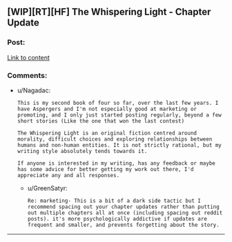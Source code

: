 ## [WIP][RT][HF] The Whispering Light - Chapter Update

### Post:

[Link to content](https://www.royalroad.com/fiction/31160/the-whispering-light)

### Comments:

- u/Nagadac:
  ```
  This is my second book of four so far, over the last few years. I have Aspergers and I'm not especially good at marketing or promoting, and I only just started posting regularly, beyond a few short stories (Like the one that won the last contest)

  The Whispering Light is an original fiction centred around morality, difficult choices and exploring relationships between humans and non-human entities. It is not strictly rational, but my writing style absolutely tends towards it.

  If anyone is interested in my writing, has any feedback or maybe has some advice for better getting my work out there, I'd appreciate any and all responses.
  ```

  - u/GreenSatyr:
    ```
    Re: marketing- This is a bit of a dark side tactic but I recommend spacing out your chapter updates rather than putting out multiple chapters all at once (including spacing out reddit posts). it's more psychologically addictive if updates are frequent and smaller, and prevents forgetting about the story.
    ```

---

